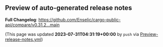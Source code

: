 ## Preview of auto-generated release notes
<!-- Release notes generated using configuration in .github/release.yml at main -->



**Full Changelog**: https://github.com/Enselic/cargo-public-api/compare/v0.31.2...main


(This page was updated **2023-07-31T04:31:19+00:00** by `push` via [Preview-release-notes.yml](https://github.com/Enselic/cargo-public-api/actions/runs/5710631758))
